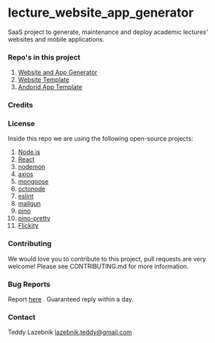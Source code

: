 # lecture_website_app_generator

SaaS project to generate, maintenance and deploy academic lectures' websites and mobile applications.

### Repo's in this project

1. [Website and App Generator](https://github.com/teddy4445/lecture_website_app_generator)
2. [Website Template](https://github.com/teddy4445/lecture_website_template)
3. [Andorid App Template](https://github.com/teddy4445/lecture_andorid_app_template)

### Credits

### License

Inside this repo we are using the following open-source projects:

1. [Node.js](https://github.com/nodejs/node)
2. [React](https://github.com/facebook/react)
3. [nodemon](https://github.com/remy/nodemon)
4. [axios](https://github.com/axios/axios)
5. [mongoose](https://github.com/Automattic/mongoose)
6. [octonode](https://github.com/pksunkara/octonode)
7. [eslint](https://github.com/eslint/eslint)
8. [mailgun](https://github.com/mailgun/mailgun-js)
9. [pino](https://github.com/pinojs/pino)
10. [pino-pretty](https://github.com/pinojs/pino-pretty)
11. [Flickity](https://flickity.metafizzy.co)


### Contributing

We would love you to contribute to this project, pull requests are very welcome! Please see CONTRIBUTING.md for more information.

### Bug Reports

Report [here](https://github.com/teddy4445/lecture_website_app_generator/issues) . Guaranteed reply within a day.

### Contact

Teddy Lazebnik [lazebnik.teddy@gmail.com](lazebnik.teddy@gmail.com)
